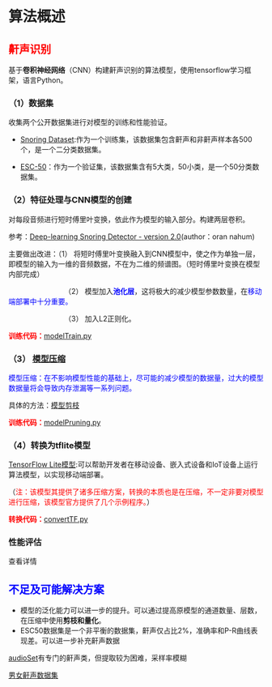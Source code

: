 # 算法概述

## 

## <span style="color:red">**鼾声识别**</span>

基于**卷积神经网络**（CNN）构建鼾声识别的算法模型，使用tensorflow学习框架，语言Python。

### （1）数据集

收集两个公开数据集进行对模型的训练和性能验证。

+ [Snoring Dataset](https://www.kaggle.com/datasets/tareqkhanemu/snoring/data):作为一个训练集，该数据集包含鼾声和非鼾声样本各500个，是一个二分类数据集。

+ [ESC-50](https://github.com/karolpiczak/ESC-50)：作为一个验证集，该数据集含有5大类，50小类，是一个50分类数据集。

### （2）特征处理与CNN模型的创建

对每段音频进行短时傅里叶变换，依此作为模型的输入部分。构建两层卷积。

参考：[Deep-learning Snoring Detector - version 2.0](https://www.kaggle.com/code/orannahum/deep-learning-snoring-detector-version-2-0)(author：oran nahum)

主要做出改进：（1） 将短时傅里叶变换融入到CNN模型中，使之作为单独一层，即模型的输入为一维的音频数据，不在为二维的频谱图。（短时傅里叶变换在模型内部完成）

                            （2） 模型加入<span style="color:blue">**池化层**</span>，这将极大的减少模型参数数量，在<span style="color:blue">移动端部署中十分重要。</span>

                            （3） 加入L2正则化。

<span style="color:red">**训练代码：**</span>[modelTrain.py](modelTrain.py)

### （3） [模型压缩](https://zhuanlan.zhihu.com/p/608915925)

<span  style="color:blue">模型压缩：在不影响模型性能的基础上，尽可能的减少模型的数据量，过大的模型数据量将会导致内存泄漏等一系列问题。</span>

具体的方法：[模型剪枝](https://zhuanlan.zhihu.com/p/622519997)

<span style="color:red">**训练代码：**</span>[modelPruning.py](modelPruning.py)

### （4）转换为tflite模型

[TensorFlow Lite模型](https://www.tensorflow.org/lite/guide?hl=zh-cn#get_started):可以帮助开发者在移动设备、嵌入式设备和IoT设备上运行算法模型，以实现移动端部署。

（<span style="color:red">注：该模型其提供了诸多压缩方案，转换的本质也是在压缩，不一定非要对模型进行压缩，该模型官方提供了几个示例程序。</span>）

<span style="color:red">**转换代码：**</span>[convertTF.py](convertTF.py)

### 

### 性能评估

查看详情

## <span style="color:blue">**不足及可能解决方案**</span>

+ 模型的泛化能力可以进一步的提升。可以通过提高原模型的通道数量、层数，在压缩中使用**剪枝和量化**。
+ ESC50数据集是一个非平衡的数据集，鼾声仅占比2%，准确率和P-R曲线表现差。可以进一步补充鼾声数据

[audioSet](https://research.google.com/audioset/dataset/snoring.html)有专门的鼾声类，但提取较为困难，采样率模糊

[男女鼾声数据集](https://www.kaggle.com/datasets/orannahum/female-and-male-snoring/data)
